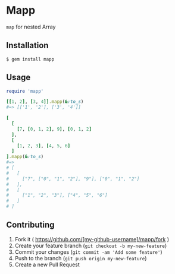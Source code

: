 # Mapp

`map` for nested Array

## Installation

```
$ gem install mapp
```

## Usage

```ruby
require 'mapp'

[[1, 2], [3, 4]].mapp(&:to_s)
#=> [['1', '2'], ['3', '4']]

[
  [
    [7, [0, 1, 2], 9], [0, 1, 2]
  ],
  [
    [1, 2, 3], [4, 5, 6]
  ]
].mapp(&:to_s)
#=>
# [
#   [
#     ["7", ["0", "1", "2"], "9"], ["0", "1", "2"]
#   ],
#   [
#     ["1", "2", "3"], ["4", "5", "6"]
#   ]
# ]
```

## Contributing

1. Fork it ( https://github.com/[my-github-username]/mapp/fork )
2. Create your feature branch (`git checkout -b my-new-feature`)
3. Commit your changes (`git commit -am 'Add some feature'`)
4. Push to the branch (`git push origin my-new-feature`)
5. Create a new Pull Request
